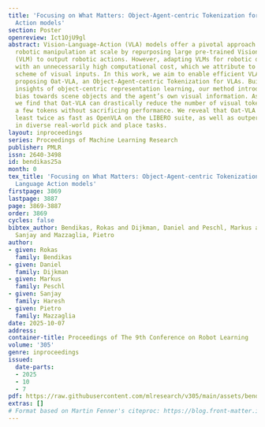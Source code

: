 ```yaml
---
title: 'Focusing on What Matters: Object-Agent-centric Tokenization for Vision Language
  Action models'
section: Poster
openreview: Ict1OjU9gl
abstract: Vision-Language-Action (VLA) models offer a pivotal approach to learning
  robotic manipulation at scale by repurposing large pre-trained Vision-Language-Models
  (VLM) to output robotic actions. However, adapting VLMs for robotic domains comes
  with an unnecessarily high computational cost, which we attribute to the tokenization
  scheme of visual inputs. In this work, we aim to enable efficient VLA training by
  proposing Oat-VLA, an Object-Agent-centric Tokenization for VLAs. Building on the
  insights of object-centric representation learning, our method introduces an inductive
  bias towards scene objects and the agent’s own visual information. As a result,
  we find that Oat-VLA can drastically reduce the number of visual tokens  to just
  a few tokens without sacrificing performance. We reveal that Oat-VLA converges at
  least twice as fast as OpenVLA on the LIBERO suite, as well as outperform OpenVLA
  in diverse real-world pick and place tasks.
layout: inproceedings
series: Proceedings of Machine Learning Research
publisher: PMLR
issn: 2640-3498
id: bendikas25a
month: 0
tex_title: 'Focusing on What Matters: Object-Agent-centric Tokenization for Vision
  Language Action models'
firstpage: 3869
lastpage: 3887
page: 3869-3887
order: 3869
cycles: false
bibtex_author: Bendikas, Rokas and Dijkman, Daniel and Peschl, Markus and Haresh,
  Sanjay and Mazzaglia, Pietro
author:
- given: Rokas
  family: Bendikas
- given: Daniel
  family: Dijkman
- given: Markus
  family: Peschl
- given: Sanjay
  family: Haresh
- given: Pietro
  family: Mazzaglia
date: 2025-10-07
address:
container-title: Proceedings of The 9th Conference on Robot Learning
volume: '305'
genre: inproceedings
issued:
  date-parts:
  - 2025
  - 10
  - 7
pdf: https://raw.githubusercontent.com/mlresearch/v305/main/assets/bendikas25a/bendikas25a.pdf
extras: []
# Format based on Martin Fenner's citeproc: https://blog.front-matter.io/posts/citeproc-yaml-for-bibliographies/
---
```


